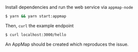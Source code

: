 Install dependencies and run the web service via `appmap-node`

```sh
$ yarn && yarn start:appmap
```

Then, `curl` the example endpoint

```sh
$ curl localhost:3000/hello
```

An AppMap should be created which reproduces the issue.
